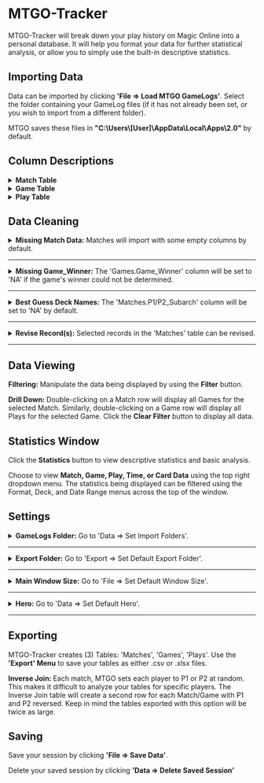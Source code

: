 # MTGO-Tracker
MTGO-Tracker will break down your play history on Magic Online into a personal database. It will help you format your data for further statistical analysis, or allow you to simply use the built-in descriptive statistics.

## Importing Data
Data can be imported by clicking <b>'File => Load MTGO GameLogs'</b>. Select the folder containing your GameLog files (if it has not already been set, or you wish to import from a different folder).

MTGO saves these files in <b>"C:\Users\\[User]\AppData\Local\Apps\2.0"</b> by default.
## Column Descriptions
<details>
<summary><b>Match Table</b></summary>
<p></p>
<p>

| Table | Column_Name | Description |
| ------------- | ------------- | ------------- |
| Matches | Match_ID | Unique Match ID |
| | P1 | Player 1 Username |
| | P1_Arch | Player 1 Deck Archetype (eg. Aggro/Control) |
| | P1_Subarch | Player 1 Deckname |
| | P2 | Player 2 Username |
| | P2_Arch | Player 2 Deck Archetype (eg. Aggro/Control) |
| | P2_Subarch | Player 2 Deckname |
| | P1_Roll | Integer: Player 1 Die Roll |
| | P2_Roll | Integer: Player 2 Die Roll |
| | Roll_Winner | Die Roll Winner |
| | P1_Wins | Integer: Player 1 Game Wins |
| | P2_Wins | Integer: Player 2 Game Wins |
| | Match_Winner | Match Winner |
| | Format | Match Format Played |
| | Limited_Format | Limited Format Played ('NA' if Constructed Match) |
| | Match_Type | MTGO Match Type (eg. League/Challenge) |
| | Date | Date/Time at Start of Match: YYYY-MM-DD-HH-MM |
</p>
</details>
<details>
<summary><b>Game Table</b></summary>
<p></p>
<p>

| Table | Column_Name | Description |
| ------------- | ------------- | ------------- |
| Games | Match_ID | Unique Match ID |
| | P1 | Player 1 Username |
| | P2 | Player 2 Username |
| | Game_Num | Integer: 1, 2, 3 |
| | PD_Selector | Player with Choice of Play/Draw |
| | PD_Choice | Play/Draw Selection |
| | On_Play | On-The-Play Player |
| | On_Draw | On-The-Draw Player |
| | P1_Mulls | Integer: Mulligans by Player 1 |
| | P2_Mulls | Integer: Mulligans by Player 2 |
| | Turns | Integer: Total Turns in Game |
| | Game_Winner | Game Winner |
</p>
</details>
<details>
<summary><b>Play Table</b></summary>
<p></p>
<p>

| Table | Column_Name | Description |
| ------------- | ------------- | ------------- |
| Plays | Match_ID | Unique Match ID |
| | Game_Num | Integer: 1, 2, 3 |
| | Play_Num | Integer: Play Number |
| | Turn_Num | Integer: Turn Number |
| | Casting_Player | Player Committing Game Action |
| | Action | Game Action: 'Land Drop', 'Casts', 'Triggers', 'Activated Ability', 'Draws', 'Attacks' |
| | Primary_Card | Card Being Cast/Played/Triggered/etc. |
| | Target1 | Target Card #1 of Primary Card ('NA' if No Targeted Cards)|
| | Target2 | Target Card #2 of Primary Card ('NA' if <2 Targeted Cards) |
| | Target3 | Target Card #3 of Primary Card ('NA' if <3 Targeted Cards) |
| | Opp_Target | Bool (1 or 0): '1' if Current Play is Targetting Opponent |
| | Self_Target | Bool (1 or 0): '1' if Current Play is Self-Targetting |
| | Cards_Drawn | Integer: Total Cards Drawn (Current Play Only) |
| | Attackers | Integer: Total Attackers (Current Play Only) |
| | Active_Player | Active Player |
| | Nonactive_Player | Nonactive Player |
</p>
</details>

## Data Cleaning
<details>
	<summary><b>Missing Match Data:</b> Matches will import with some empty columns by default.</summary>
	<p></p>
	<p>Selecting <b>'Data => Input Missing Match Data'</b> will cycle through each Match with an empty P1/P2_Arch, P1/P2_Subarch, (Limited)_Format, and/or Match_Type column and allow you to manually fill them in. All tables will be updated accordingly.</p>
</details>
	
- - - -
<details>
	<summary><b>Missing Game_Winner:</b> The 'Games.Game_Winner' column will be set to 'NA' if the game's winner could not be determined.</summary>
	<p></p>
	<p>Selecting <b>'Data => Input Missing Game_Winner Data'</b> will allow you to cycle through each affected Game and manually select a Game_Winner based on the trailing Game Actions. All tables will be updated accordingly.</p>
</details>
	
- - - -
<details>
	<summary><b>Best Guess Deck Names:</b> The 'Matches.P1/P2_Subarch' column will be set to 'NA' by default.</summary>
	<p></p>
	<p>Selecting <b>'Data => Apply Best Guess for Deck Names'</b> will allow you to import sample decklists and apply best guess deck names in the 'Matches.P1/P2_Subarch' columns. Click 'Apply to Unknowns' if you do not wish to overwrite your previous changes to these columns.</p>
</details>
	
- - - -
<details>
	<summary><b>Revise Record(s):</b> Selected records in the 'Matches' table can be revised.</summary>
	<p></p>
	<p>Clicking the <b>'Revise Record(s)'</b> button will allow you to manually revise fields in the selected row(s). If multiple rows are selected, the revision will apply to all selected records. This is only applicable to records in the 'Matches' table.</p>
</details>
	
- - - -
## Data Viewing
<b>Filtering: </b>Manipulate the data being displayed by using the <b>Filter</b> button.

<b>Drill Down: </b>Double-clicking on a Match row will display all Games for the selected Match. Similarly, double-clicking on a Game row will display all Plays for the selected Game. Click the <b>Clear Filter</b> button to display all data.
## Statistics Window
Click the <b>Statistics</b> button to view descriptive statistics and basic analysis.  

Choose to view <b>Match, Game, Play, Time, or Card Data</b> using the top right dropdown menu. The statistics being displayed can be filtered using the Format, Deck, and Date Range menus across the top of the window. 
## Settings
<details>
	<summary><b>GameLogs Folder:</b> Go to 'Data => Set Import Folders'.</summary>
	<p></p>
	<p>The folder containing your MTGO GameLog files.</p>
	<p>MTGO saves these files in <b>"C:\Users\[User]\AppData\Local\Apps\2.0"</b> by default.</p>
</details>
	
- - - -
<details>
	<summary><b>Export Folder:</b> Go to 'Export => Set Default Export Folder'.</summary>
	<p></p>
	<p>The folder where exported .csv and .xlsx files will be saved.</p>
</details>
	
- - - -
<details>
	<summary><b>Main Window Size:</b> Go to 'File => Set Default Window Size'.</summary>
	<p></p>
	<p>Small: 1000x500</p>
	<p>Large: 1750x750</p>
</details>
	
- - - -
<details>
	<summary><b>Hero:</b> Go to 'Data => Set Default Hero'.</summary>
	<p></p>
	<p>Setting a default 'Hero' moves the Hero's username into the P1 column by default. Data in the 'Statistics' window will be shown from the Hero's perspective.</p>
</details>
	
- - - -
## Exporting
MTGO-Tracker creates (3) Tables: 'Matches', 'Games', 'Plays'. Use the <b>'Export' Menu</b> to save your tables as either .csv or .xlsx files.

<b>Inverse Join: </b>Each match, MTGO sets each player to P1 or P2 at random. This makes it difficult to analyze your tables for specific players. The Inverse Join table will create a second row for each Match/Game with P1 and P2 reversed. Keep in mind the tables exported with this option will be twice as large.
## Saving
Save your session by clicking <b>'File => Save Data'</b>.

Delete your saved session by clicking <b>'Data => Delete Saved Session'</b>
